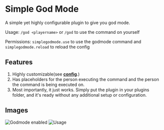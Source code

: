 # Simple God Mode
A simple yet highly configurable plugin to give you god mode.

Usage: <code>/god &lt;playername&gt;</code> or <code>/god</code> to use the command on yourself

Permissions: <code>simplegodmode.use</code> to use the godmode command and <code>simplegodmode.reload</code> to reload the config
## Features
1. Highly customizable(see <a href="https://github.com/Guedosha/Simple-God-Mode/blob/main/config.yml">**config**</a>.)
2. Has placeholders for the person executing the command and the person the command is being executed on.
3. Most importantly, it just works. Simply put the plugin in your plugins folder, and it's ready without any additional setup or configuration.
## Images
![Godmode enabled](https://cdn.modrinth.com/data/cached_images/b73137d5241eca553ff5a82326f030b69ab2d566.png)
![Usage](https://cdn.modrinth.com/data/cached_images/75783ffbf941980e56c63c4b7378544953508b1a.png)

